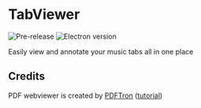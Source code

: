 # TabViewer
![Pre-release](https://img.shields.io/badge/status-pre--release-orange)
![Electron version](https://img.shields.io/badge/electron-v13.5.1-blue)

 Easily view and annotate your music tabs all in one place

## Credits

PDF webviewer is created by [PDFTron](https://github.com/PDFTron/webviewer-electron-sample/) ([tutorial](https://youtu.be/FyZ40lNE-pY))
